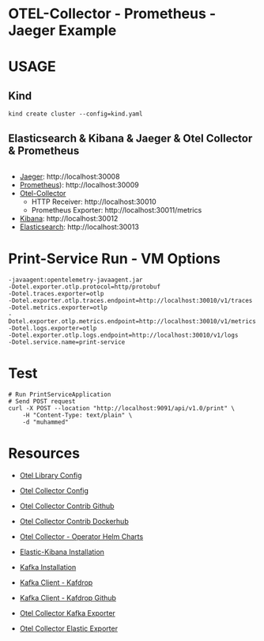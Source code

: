 
# OTEL-Collector - Prometheus - Jaeger Example

# USAGE

## Kind 
```
kind create cluster --config=kind.yaml
```

## Elasticsearch & Kibana & Jaeger & Otel Collector & Prometheus
```

```

* [Jaeger](https://github.com/muhammedsaidkaya/opentelemetry-auto-instrumentation--spring-otel-collector-prometheus-jaeger/blob/master/jaeger/jaeger.yaml): http://localhost:30008
* [Prometheus](https://github.com/muhammedsaidkaya/opentelemetry-auto-instrumentation--spring-otel-collector-prometheus-jaeger/blob/master/prometheus/prometheus.yaml)): http://localhost:30009
* [Otel-Collector](https://github.com/muhammedsaidkaya/opentelemetry-auto-instrumentation--spring-otel-collector-prometheus-jaeger/blob/master/otel/otelcollector.yaml) 
  * HTTP Receiver: http://localhost:30010
  * Prometheus Exporter: http://localhost:30011/metrics
* [Kibana](https://github.com/muhammedsaidkaya/opentelemetry-auto-instrumentation--spring-otel-collector-prometheus-jaeger/blob/master/elastic-kibana/kibana.yaml): http://localhost:30012
* [Elasticsearch](https://github.com/muhammedsaidkaya/opentelemetry-auto-instrumentation--spring-otel-collector-prometheus-jaeger/blob/master/elastic-kibana/elastic.yaml): http://localhost:30013

# Print-Service Run - VM Options 
```
-javaagent:opentelemetry-javaagent.jar
-Dotel.exporter.otlp.protocol=http/protobuf
-Dotel.traces.exporter=otlp
-Dotel.exporter.otlp.traces.endpoint=http://localhost:30010/v1/traces
-Dotel.metrics.exporter=otlp
-Dotel.exporter.otlp.metrics.endpoint=http://localhost:30010/v1/metrics
-Dotel.logs.exporter=otlp
-Dotel.exporter.otlp.logs.endpoint=http://localhost:30010/v1/logs
-Dotel.service.name=print-service
```

# Test
```
# Run PrintServiceApplication
# Send POST request
curl -X POST --location "http://localhost:9091/api/v1.0/print" \
    -H "Content-Type: text/plain" \
    -d "muhammed"
```
# Resources

* [Otel Library Config](https://opentelemetry.io/docs/instrumentation/java/automatic/agent-config/)
* [Otel Collector Config](https://opentelemetry.io/docs/collector/configuration/)
* [Otel Collector Contrib Github](https://github.com/open-telemetry/opentelemetry-collector-contrib)
* [Otel Collector Contrib Dockerhub](https://hub.docker.com/r/otel/opentelemetry-collector-contrib/tags)
* [Otel Collector - Operator Helm Charts](https://github.com/open-telemetry/opentelemetry-helm-charts/tree/main/charts/opentelemetry-operator)

* [Elastic-Kibana Installation](https://medium.com/devopsturkiye/kubernetes-elk-kurulumu-80058c812cf6)
* [Kafka Installation](https://developer.lightbend.com/docs/cloudflow/current/install/how-to-install-and-use-strimzi.html)
* [Kafka Client - Kafdrop](https://ricardo-aires.github.io/helm-charts/charts/kafdrop/)
* [Kafka Client - Kafdrop Github](https://github.com/obsidiandynamics/kafdrop)

* [Otel Collector Kafka Exporter](https://github.com/open-telemetry/opentelemetry-collector-contrib/tree/0faff4502e26af10b570a8bd80d8d98a7d0283f5/exporter/kafkaexporter)
* [Otel Collector Elastic Exporter](https://github.com/open-telemetry/opentelemetry-collector-contrib/tree/0faff4502e26af10b570a8bd80d8d98a7d0283f5/exporter/elasticsearchexporter)